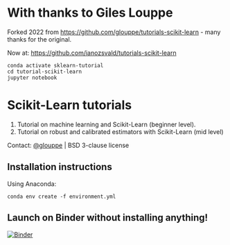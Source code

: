 # With thanks to Giles Louppe

Forked 2022 from https://github.com/glouppe/tutorials-scikit-learn - many thanks for the original.

Now at: https://github.com/ianozsvald/tutorials-scikit-learn

```
conda activate sklearn-tutorial
cd tutorial-scikit-learn
jupyter notebook
```

# Scikit-Learn tutorials

1. Tutorial on machine learning and Scikit-Learn (beginner level).
2. Tutorial on robust and calibrated estimators with Scikit-Learn (mid level)

Contact: <a href="https://twitter.com/glouppe">@glouppe</a> | BSD 3-clause license

## Installation instructions

Using Anaconda:

```
conda env create -f environment.yml
```

## Launch on Binder without installing anything!
[![Binder](http://mybinder.org/badge.svg)](http://mybinder.org/repo/ianozsvald/tutorials-scikit-learn)


